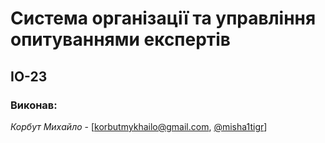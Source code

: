 # Система організації та управління опитуваннями експертів

## ІО-23

### Виконав:
<i>Корбут Михайло</i> - [korbutmykhailo@gmail.com, [@misha1tigr](https://t.me/misha1tigr)]
